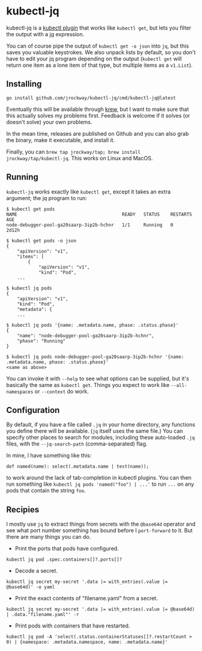 # kubectl-jq

kubectl-jq is a [kubectl plugin](https://kubernetes.io/docs/tasks/extend-kubectl/kubectl-plugins/)
that works like `kubectl get`, but lets you filter the output with a
[jq](https://stedolan.github.io/jq/) expression.

You can of course pipe the output of `kubectl get -o json` into `jq`, but this saves you valuable
keystrokes. We also unpack lists by default, so you don't have to edit your jq program depending on
the output (`kubectl get` will return one item as a lone item of that type, but multiple items as a
`v1.List`).

## Installing

    go install github.com/jrockway/kubectl-jq/cmd/kubectl-jq@latest

Eventually this will be available through [krew](https://krew.sigs.k8s.io/), but I want to make sure
that this actually solves my problems first. Feedback is welcome if it solves (or doesn't solve)
your own problems.

In the mean time, releases are published on Github and you can also grab the binary, make it
executable, and install it.

Finally, you can `brew tap jrockway/tap; brew install jrockway/tap/kubectl-jq`. This works on Linux
and MacOS.

## Running

`kubectl-jq` works exactly like `kubectl get`, except it takes an extra argument; the jq program to
run:

```
$ kubectl get pods
NAME                                       READY   STATUS    RESTARTS   AGE
node-debugger-pool-ga20saarp-3ip2b-hchnr   1/1     Running   0          2d12h

$ kubectl get pods -o json
{
    "apiVersion": "v1",
    "items": [
        {
            "apiVersion": "v1",
            "kind": "Pod",
    ...

$ kubectl jq pods
{
    "apiVersion": "v1",
    "kind": "Pod",
    "metadata": {
    ...

$ kubectl jq pods '{name: .metadata.name, phase: .status.phase}'
{
    "name": "node-debugger-pool-ga20saarp-3ip2b-hchnr",
    "phase": "Running"
}

$ kubectl jq pods node-debugger-pool-ga20saarp-3ip2b-hchnr '{name: .metadata.name, phase: .status.phase}'
<same as above>
```

You can invoke it with `--help` to see what options can be supplied, but it's basically the same as
`kubectl get`. Things you expect to work like `--all-namespaces` or `--context` do work.

## Configuration

By default, if you have a file called `.jq` in your home directory, any functions you define there
will be available. (`jq` itself uses the same file.) You can specify other places to search for
modules, including these auto-loaded `.jq` files, with the `--jq-search-path` (comma-separated)
flag.

In mine, I have something like this:

```jq
def named(name): select(.metadata.name | test(name));
```

to work around the lack of tab-completion in kubectl plugins. You can then run something like
`kubectl jq pods 'named("foo") | ...'` to run `...` on any pods that contain the string `foo`.

## Recipies

I mostly use `jq` to extract things from secrets with the `@base64d` operator and see what port
number something has bound before I `port-forward` to it. But there are many things you can do.

-   Print the ports that pods have configured.

```
kubectl jq pod .spec.containers[]?.ports[]?
```

-   Decode a secret.

```
kubectl jq secret my-secret '.data |= with_entries(.value |= @base64d)' -o yaml
```

-   Print the exact contents of "filename.yaml" from a secret.

```
kubectl jq secret my-secret '.data |= with_entries(.value |= @base64d) | .data."filename.yaml"' -r
```

-   Print pods with containers that have restarted.

```
kubectl jq pod -A 'select(.status.containerStatuses[]?.restartCount > 0) | {namespace: .metadata.namespace, name: .metadata.name}'
```

